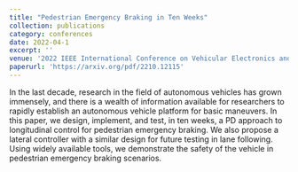 ```yaml
---
title: "Pedestrian Emergency Braking in Ten Weeks"
collection: publications
category: conferences
date: 2022-04-1
excerpt: ''
venue: '2022 IEEE International Conference on Vehicular Electronics and Safety (ICVES)'
paperurl: 'https://arxiv.org/pdf/2210.12115'
---
```


In the last decade, research in the field of autonomous vehicles has grown immensely, and there is a wealth of information available for researchers to rapidly establish an autonomous vehicle platform for basic maneuvers. In this paper, we design, implement, and test, in ten weeks, a PD approach to longitudinal control for pedestrian emergency braking. We also propose a lateral controller with a similar design for future testing in lane following. Using widely available tools, we demonstrate the safety of the vehicle in pedestrian emergency braking scenarios.
